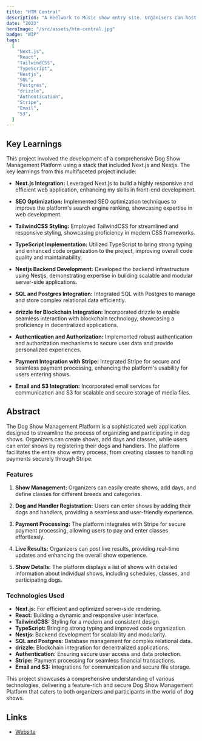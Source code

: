 ```yaml
---
title: "HTM Central"
description: "A Heelwork to Music show entry site. Organisers can host shows and competitors can enter their dogs in the shows."
date: "2023"
heroImage: "/src/assets/htm-central.jpg"
badge: "WIP"
tags:
  [
    "Next.js",
    "React",
    "TailwindCSS",
    "TypeScript",
    "Nestjs",
    "SQL",
    "Postgres",
    "drizzle",
    "Authentication",
    "Stripe",
    "Email",
    "S3",
  ]
---
```


## Key Learnings

This project involved the development of a comprehensive Dog Show Management Platform using a stack that included Next.js and Nestjs. The key learnings from this multifaceted project include:

- **Next.js Integration:** Leveraged Next.js to build a highly responsive and efficient web application, enhancing my skills in front-end development.

- **SEO Optimization:** Implemented SEO optimization techniques to improve the platform's search engine ranking, showcasing expertise in web development.

- **TailwindCSS Styling:** Employed TailwindCSS for streamlined and responsive styling, showcasing proficiency in modern CSS frameworks.

- **TypeScript Implementation:** Utilized TypeScript to bring strong typing and enhanced code organization to the project, improving overall code quality and maintainability.

- **Nestjs Backend Development:** Developed the backend infrastructure using Nestjs, demonstrating expertise in building scalable and modular server-side applications.

- **SQL and Postgres Integration:** Integrated SQL with Postgres to manage and store complex relational data efficiently.

- **drizzle for Blockchain Integration:** Incorporated drizzle to enable seamless interaction with blockchain technology, showcasing a proficiency in decentralized applications.

- **Authentication and Authorization:** Implemented robust authentication and authorization mechanisms to secure user data and provide personalized experiences.

- **Payment Integration with Stripe:** Integrated Stripe for secure and seamless payment processing, enhancing the platform's usability for users entering shows.

- **Email and S3 Integration:** Incorporated email services for communication and S3 for scalable and secure storage of media files.

## Abstract

The Dog Show Management Platform is a sophisticated web application designed to streamline the process of organizing and participating in dog shows. Organizers can create shows, add days and classes, while users can enter shows by registering their dogs and handlers. The platform facilitates the entire show entry process, from creating classes to handling payments securely through Stripe.

### Features

1. **Show Management:** Organizers can easily create shows, add days, and define classes for different breeds and categories.

2. **Dog and Handler Registration:** Users can enter shows by adding their dogs and handlers, providing a seamless and user-friendly experience.

3. **Payment Processing:** The platform integrates with Stripe for secure payment processing, allowing users to pay and enter classes effortlessly.

4. **Live Results:** Organizers can post live results, providing real-time updates and enhancing the overall show experience.

5. **Show Details:** The platform displays a list of shows with detailed information about individual shows, including schedules, classes, and participating dogs.

### Technologies Used

- **Next.js:** For efficient and optimized server-side rendering.
- **React:** Building a dynamic and responsive user interface.
- **TailwindCSS:** Styling for a modern and consistent design.
- **TypeScript:** Bringing strong typing and improved code organization.
- **Nestjs:** Backend development for scalability and modularity.
- **SQL and Postgres:** Database management for complex relational data.
- **drizzle:** Blockchain integration for decentralized applications.
- **Authentication:** Ensuring secure user access and data protection.
- **Stripe:** Payment processing for seamless financial transactions.
- **Email and S3:** Integrations for communication and secure file storage.

This project showcases a comprehensive understanding of various technologies, delivering a feature-rich and secure Dog Show Management Platform that caters to both organizers and participants in the world of dog shows.

## Links

- [Website](https://htm-central.co.uk/)
